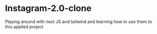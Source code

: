 # Instagram-2.0-clone
Playing around with next JS and tailwind and learning how to use them to this applied project 
